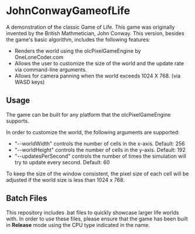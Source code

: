 # JohnConwayGameofLife
A demonstration of the classic Game of Life. This game was originally invented by the British Mathmetician, John Conway.
This version, besides the game's basic algorithm, includes the following features:

- Renders the world using the olcPixelGameEngine by OneLoneCoder.com
- Allows the user to customize the size of the world and the update rate via command-line arguments.
- Allows for camera panning when the world exceeds 1024 X 768. (via WASD keys)

## Usage
The game can be built for any platform that the olcPixelGameEngine supports.

In order to customize the world, the following arguments are supported:

- "--worldWidth" controls the number of cells in the x-axis. Default: 256 
- "--worldHeight" controls the number of cells in the y-axis. Default: 192
- "--updatesPerSecond" controls the number of times the simulation will try to update every second. Default: 60

To keep the size of the window consistent, the pixel size of each cell will be adjusted if the world size is less than 1024 x 768.

## Batch Files

This repository includes .bat files to quickly showcase larger life worlds with. In order to use these files, please ensure that the
game has been built in **Release** mode using the CPU type indicated in the name.
